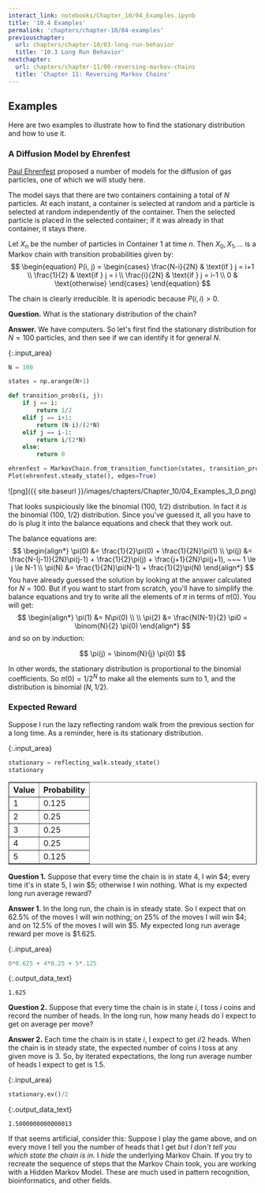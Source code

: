 ```yaml
---
interact_link: notebooks/Chapter_10/04_Examples.ipynb
title: '10.4 Examples'
permalink: 'chapters/chapter-10/04-examples'
previouschapter:
  url: chapters/chapter-10/03-long-run-behavior
  title: '10.3 Long Run Behavior'
nextchapter:
  url: chapters/chapter-11/00-reversing-markov-chains
  title: 'Chapter 11: Reversing Markov Chains'
---
```


## Examples

Here are two examples to illustrate how to find the stationary distribution and how to use it.

### A Diffusion Model by Ehrenfest
[Paul Ehrenfest](https://en.wikipedia.org/wiki/Paul_Ehrenfest) proposed a number of models for the diffusion of gas particles, one of which we will study here.

The model says that there are two containers containing a total of $N$ particles. At each instant, a container is selected at random and a particle is selected at random independently of the container. Then the selected particle is placed in the selected container; if it was already in that container, it stays there.

Let $X_n$ be the number of particles in Container 1 at time $n$. Then $X_0, X_1, \ldots$ is a Markov chain with transition probabilities given by:
$$
\begin{equation}
P(i, j) = 
 \begin{cases} 
      \frac{N-i}{2N} & \text{if } j = i+1 \\
      \frac{1}{2} & \text{if } j = i \\
      \frac{i}{2N} & \text{if } j = i-1 \\
      0 & \text{otherwise}
   \end{cases}
\end{equation}
$$

The chain is clearly irreducible. It is aperiodic because $P(i, i) > 0$.

**Question.** What is the stationary distribution of the chain? 

**Answer.** We have computers. So let's first find the stationary distribution for $N=100$ particles, and then see if we can identify it for general $N$.


{:.input_area}
```python
N = 100

states = np.arange(N+1)

def transition_probs(i, j):
    if j == i:
        return 1/2
    elif j == i+1:
        return (N-i)/(2*N)
    elif j == i-1:
        return i/(2*N)
    else:
        return 0

ehrenfest = MarkovChain.from_transition_function(states, transition_probs)
Plot(ehrenfest.steady_state(), edges=True)
```


![png]({{ site.baseurl }}/images/chapters/Chapter_10/04_Examples_3_0.png)


That looks suspiciously like the binomial (100, 1/2) distribution. In fact it *is* the binomial (100, 1/2) distribution. Since you've guessed it, all you have to do is plug it into the balance equations and check that they work out. 

The balance equations are:
$$
\begin{align*}
\pi(0) &= \frac{1}{2}\pi(0) + \frac{1}{2N}\pi(1) \\
\pi(j) &= \frac{N-(j-1)}{2N}\pi(j-1) + \frac{1}{2}\pi(j) + \frac{j+1}{2N}\pi(j+1), ~~~ 1 \le j \le N-1 \\
\pi(N) &= \frac{1}{2N}\pi(N-1) + \frac{1}{2}\pi(N)
\end{align*}
$$
You have already guessed the solution by looking at the answer calculated for $N=100$. But if you want to start from scratch, you'll have to simplify the balance equations and try to write all the elements of $\pi$ in terms of $\pi(0)$. You will get:
$$
\begin{align*}
\pi(1) &= N\pi(0) \\ \\
\pi(2) &= \frac{N(N-1)}{2} \pi0 = \binom{N}{2} \pi(0)
\end{align*}
$$
and so on by induction:

$$
\pi(j) = \binom{N}{j} \pi(0)
$$

In other words, the stationary distribution is proportional to the binomial coefficients. So $\pi(0) = 1/2^N$ to make all the elements sum to 1, and the distribution is binomial $(N, 1/2)$.

### Expected Reward
Suppose I run the lazy reflecting random walk from the previous section for a long time. As a reminder, here is its stationary distribution.


{:.input_area}
```python
stationary = reflecting_walk.steady_state()
stationary
```




<div markdown="0">
<table border="1" class="dataframe">
    <thead>
        <tr>
            <th>Value</th> <th>Probability</th>
        </tr>
    </thead>
    <tbody>
        <tr>
            <td>1    </td> <td>0.125      </td>
        </tr>
        <tr>
            <td>2    </td> <td>0.25       </td>
        </tr>
        <tr>
            <td>3    </td> <td>0.25       </td>
        </tr>
        <tr>
            <td>4    </td> <td>0.25       </td>
        </tr>
        <tr>
            <td>5    </td> <td>0.125      </td>
        </tr>
    </tbody>
</table>
</div>



**Question 1.** Suppose that every time the chain is in state 4, I win $\$4$; every time it's in state 5, I win $\$5$; otherwise I win nothing. What is my expected long run average reward?

**Answer 1.** In the long run, the chain is in steady state. So I expect that on 62.5% of the moves I will win nothing; on 25% of the moves I will win $\$4$; and on 12.5% of the moves I will win $\$5$. My expected long run average reward per move is $\$1.625$.


{:.input_area}
```python
0*0.625 + 4*0.25 + 5*.125
```




{:.output_data_text}
```
1.625
```



**Question 2.** Suppose that every time the chain is in state $i$, I toss $i$ coins and record the number of heads. In the long run, how many heads do I expect to get on average per move?

**Answer 2.** Each time the chain is in state $i$, I expect to get $i/2$ heads. When the chain is in steady state, the expected number of coins I toss at any given move is 3. So, by iterated expectations, the long run average number of heads I expect to get is 1.5.


{:.input_area}
```python
stationary.ev()/2
```




{:.output_data_text}
```
1.5000000000000013
```



If that seems artificial, consider this: Suppose I play the game above, and on every move I tell you the number of heads that I get *but I don't tell you which state the chain is in.* I *hide* the underlying Markov Chain. If you try to recreate the sequence of steps that the Markov Chain took, you are working with a Hidden Markov Model. These are much used in pattern recognition, bioinformatics, and other fields.
